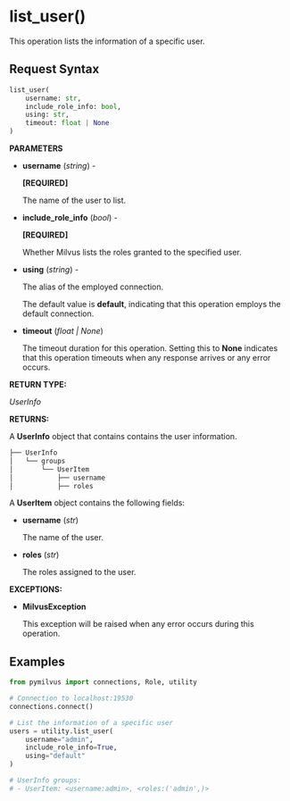 
# list_user()

This operation lists the information of a specific user.

## Request Syntax

```python
list_user(
    username: str,
    include_role_info: bool,
    using: str,
    timeout: float | None
)
```

__PARAMETERS__

- __username__ (_string_) - 

    __[REQUIRED]__

    The name of the user to list.

- __include_role_info__ (_bool_) - 

    __[REQUIRED]__

    Whether Milvus lists the roles granted to the specified user.

- __using__ (_string_) - 

    The alias of the employed connection.

    The default value is __default__, indicating that this operation employs the default connection.

- __timeout__ (_float _|_ None_)  

    The timeout duration for this operation. Setting this to __None__ indicates that this operation timeouts when any response arrives or any error occurs.

__RETURN TYPE:__

_UserInfo_

__RETURNS:__

A __UserInfo__ object that contains contains the user information.

```python
├── UserInfo
│   └── groups  
│       └── UserItem
│           ├── username
│           ├── roles
```

A __UserItem__ object contains the following fields:

- __username__ (_str_)

    The name of the user.

- __roles__ (_str_)

    The roles assigned to the user.

__EXCEPTIONS:__

- __MilvusException__

    This exception will be raised when any error occurs during this operation.

## Examples

```python
from pymilvus import connections, Role, utility

# Connection to localhost:19530
connections.connect()

# List the information of a specific user
users = utility.list_user(
    username="admin", 
    include_role_info=True,
    using="default"
)

# UserInfo groups:
# - UserItem: <username:admin>, <roles:('admin',)>
```

